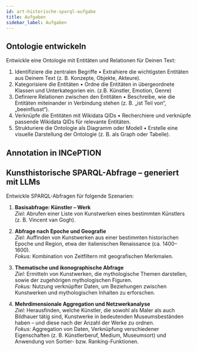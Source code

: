```yaml
---
id: art-historische-sparql-aufgabe
title: Aufgaben
sidebar_label: Aufgaben
---
```

## Ontologie entwickeln

Entwickle eine Ontologie mit Entitäten und Relationen für Deinen Text:

1.	Identifiziere die zentralen Begriffe
	•	Extrahiere die wichtigsten Entitäten aus Deinem Text (z. B. Konzepte, Objekte, Akteure).
2.	Kategorisiere die Entitäten
	•	Ordne die Entitäten in übergeordnete Klassen und Unterkategorien ein. (z.B. Künstler, Emotion, Genre)
3.	Definiere Relationen zwischen den Entitäten
	•	Beschreibe, wie die Entitäten miteinander in Verbindung stehen (z. B. „ist Teil von“, „beeinflusst“).
4.	Verknüpfe die Entitäten mit Wikidata QIDs
	•	Recherchiere und verknüpfe passende Wikidata QIDs für relevante Entitäten.
5.	Strukturiere die Ontologie als Diagramm oder Modell
	•	Erstelle eine visuelle Darstellung der Ontologie (z. B. als Graph oder Tabelle).

## Annotation in INCePTION 



## Kunsthistorische SPARQL-Abfrage – generiert mit LLMs

Entwickle SPARQL-Abfragen für folgende Szenarien:

1. **Basisabfrage: Künstler – Werk**  
   *Ziel:* Abrufen einer Liste von Kunstwerken eines bestimmten Künstlers (z. B. Vincent van Gogh).  

2. **Abfrage nach Epoche und Geografie**  
   *Ziel:* Auffinden von Kunstwerken aus einer bestimmten historischen Epoche und Region, etwa der italienischen Renaissance (ca. 1400–1600).  
   *Fokus:* Kombination von Zeitfiltern mit geografischen Merkmalen.

3. **Thematische und ikonographische Abfrage**  
   *Ziel:* Ermitteln von Kunstwerken, die mythologische Themen darstellen, sowie der zugehörigen mythologischen Figuren.  
   *Fokus:* Nutzung verknüpfter Daten, um Beziehungen zwischen Kunstwerken und mythologischen Inhalten zu erforschen.

4. **Mehrdimensionale Aggregation und Netzwerkanalyse**  
   *Ziel:* Herausfinden, welche Künstler, die sowohl als Maler als auch Bildhauer tätig sind, Kunstwerke in bedeutenden Museumsbeständen haben – und diese nach der Anzahl der Werke zu ordnen.  
   *Fokus:* Aggregation von Daten, Verknüpfung verschiedener Eigenschaften (z. B. Künstlerberuf, Medium, Museumsort) und Anwendung von Sortier- bzw. Ranking-Funktionen.
